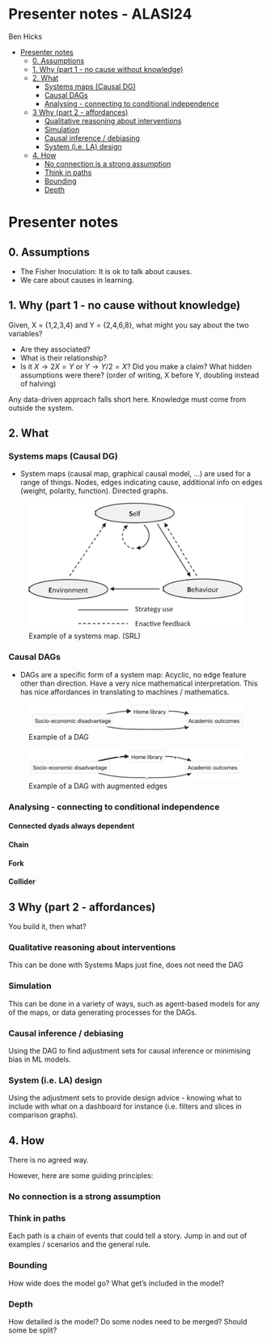 Presenter notes - ALASI24
================
Ben Hicks

- [Presenter notes](#presenter-notes)
  - [0. Assumptions](#0-assumptions)
  - [1. Why (part 1 - no cause without
    knowledge)](#1-why-part-1---no-cause-without-knowledge)
  - [2. What](#2-what)
    - [Systems maps (Causal DG)](#systems-maps-causal-dg)
    - [Causal DAGs](#causal-dags)
    - [Analysing - connecting to conditional
      independence](#analysing---connecting-to-conditional-independence)
  - [3 Why (part 2 - affordances)](#3-why-part-2---affordances)
    - [Qualitative reasoning about
      interventions](#qualitative-reasoning-about-interventions)
    - [Simulation](#simulation)
    - [Causal inference / debiasing](#causal-inference--debiasing)
    - [System (i.e. LA) design](#system-ie-la-design)
  - [4. How](#4-how)
    - [No connection is a strong
      assumption](#no-connection-is-a-strong-assumption)
    - [Think in paths](#think-in-paths)
    - [Bounding](#bounding)
    - [Depth](#depth)

# Presenter notes

## 0. Assumptions

- The Fisher Inoculation: It is ok to talk about causes.
- We care about causes in learning.

## 1. Why (part 1 - no cause without knowledge)

Given, X = {1,2,3,4} and Y = {2,4,6,8}, what might you say about the two
variables?

- Are they associated?
- What is their relationship?
- Is it $X \rightarrow 2X=Y$ or $Y \rightarrow Y/2 = X$? Did you make a
  claim? What hidden assumptions were there? (order of writing, X before
  Y, doubling instead of halving)

Any data-driven approach falls short here. Knowledge must come from
outside the system.

## 2. What

### Systems maps (Causal DG)

- System maps (causal map, graphical causal model, …) are used for a
  range of things. Nodes, edges indicating cause, additional info on
  edges (weight, polarity, function). Directed graphs.

<figure>
<img src="bjet13321-fig-0002-m.jpg"
alt="Example of a systems map. (SRL)" />
<figcaption aria-hidden="true">Example of a systems map.
(SRL)</figcaption>
</figure>

### Causal DAGs

- DAGs are a specific form of a system map: Acyclic, no edge feature
  other than direction. Have a very nice mathematical interpretation.
  This has nice affordances in translating to machines / mathematics.

<figure>
<img src="home-library-DAG-1.png" alt="Example of a DAG" />
<figcaption aria-hidden="true">Example of a DAG</figcaption>
</figure>

<figure>
<img src="home-library-dag-2.png"
alt="Example of a DAG with augmented edges" />
<figcaption aria-hidden="true">Example of a DAG with augmented
edges</figcaption>
</figure>

### Analysing - connecting to conditional independence

#### Connected dyads always dependent

#### Chain

#### Fork

#### Collider

## 3 Why (part 2 - affordances)

You build it, then what?

### Qualitative reasoning about interventions

This can be done with Systems Maps just fine, does not need the DAG

### Simulation

This can be done in a variety of ways, such as agent-based models for
any of the maps, or data generating processes for the DAGs.

### Causal inference / debiasing

Using the DAG to find adjustment sets for causal inference or minimising
bias in ML models.

### System (i.e. LA) design

Using the adjustment sets to provide design advice - knowing what to
include with what on a dashboard for instance (i.e. filters and slices
in comparison graphs).

## 4. How

There is no agreed way.

However, here are some guiding principles:

### No connection is a strong assumption

### Think in paths

Each path is a chain of events that could tell a story. Jump in and out
of examples / scenarios and the general rule.

### Bounding

How wide does the model go? What get’s included in the model?

### Depth

How detailed is the model? Do some nodes need to be merged? Should some
be split?
